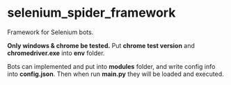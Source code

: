 # selenium_spider_framework

Framework for Selenium bots.

**Only windows & chrome be tested.** Put **chrome test version** and **chromedriver.exe** into **env** folder.

Bots can implemented and put into **modules** folder, and write config info into **config.json**. Then when run **main.py** they will be loaded and executed.
